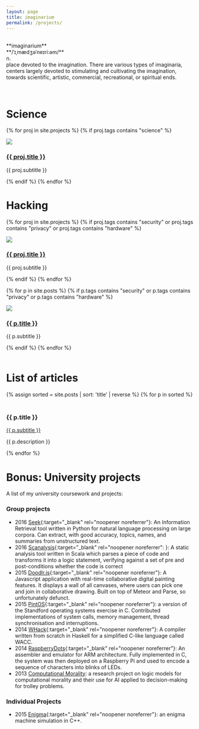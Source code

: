 ```yaml
---
layout: page
title: imaginarium
permalink: /projects/
---
```


<br/>
**imaginarium**<br/>
**/ˈ&#618;&#716;m&#230;d&#658;&#601;&#712;ne&#618;ri:&#601;m/**<br/>
n.<br/>
place devoted to the imagination. There are various types of imaginaria, centers largely devoted to stimulating and cultivating the imagination, towards scientific, artistic, commercial, recreational, or spiritual ends.
<br/>
<br/>
<br/>


# Science
{% for proj in site.projects %}
{% if proj.tags contains "science" %}
<div class="col-1-of-3">
<img src="{{ proj.img }}">
<h3><a href="{{ proj.permalink }}">{{ proj.title }}</a></h3>
<p>{{ proj.subtitle }}</p>
</div>
{% endif %}
{% endfor %}

# Hacking
{% for proj in site.projects %}
{% if proj.tags contains "security" or proj.tags contains "privacy" or proj.tags contains "hardware" %}
<div class="col-1-of-3">
<img src="{{ proj.img }}">
<h3><a href="{{ proj.permalink }}">{{ proj.title }}</a></h3>
<p>{{ proj.subtitle }}</p>
</div>
{% endif %}
{% endfor %}

{% for p in site.posts %}
{% if p.tags contains "security" or p.tags contains "privacy" or p.tags contains "hardware" %}
<div class="col-1-of-3">
<img src="{{ p.img }}">
<h3><a href="{{ p.permalink }}">{{ p.title }}</a></h3>
<p>{{ p.subtitle }}</p>
</div>
{% endif %}
{% endfor %}

<br/>
<br/>


# List of articles

{% assign sorted = site.posts | sort: 'title' | reverse %}
{% for p in sorted %}
<h3 style="{{ p.hidetitle }}"><br/><a>{{ p.title }}</a></h3>
<p><a href="{{ p.url }}" target="_blank">{{ p.subtitle }}</a><br/></p>
<p>{{ p.description }}</p>
{% endfor %}
<br/>


# Bonus: University projects
A list of my university coursework and projects:
### Group projects
- 2016 [Seek](https://github.com/mearlboro/seek-legacy){:target="_blank" rel="noopener noreferrer"}: An Information Retrieval tool written in Python for natural language processing on large corpora. Can extract, with good accuracy, topics, names, and summaries from unstructured text.
- 2016 [Scanalysis](https://github.com/mearlboro/srtool){:target="_blank" rel="noopener noreferrer": }: A static analysis tool written in Scala which parses a piece of code and transforms it into a logic statement, verifying against a set of pre and post-conditions whether the code is correct
- 2015 [Doodlr.js](https://github.com/mearlboro/doodlr.js){:target="_blank" rel="noopener noreferrer"}: A Javascript application with real-time collaborative digital painting features. It displays a wall of all canvases, where users can pick one and join in collaborative drawing. Built on top of Meteor and Parse, so unfortunately defunct.
- 2015 [PintOS](https://web.stanford.edu/class/cs140/projects/pintos/pintos_1.html){:target="_blank" rel="noopener noreferrer"}: a version of the Standford operating systems exercise in C. Contributed implementations of system calls, memory management, thread synchronisation and interruptions.
- 2014 [WHack](https://github.com/mearlboro/whack){:target="_blank" rel="noopener noreferrer"}: A compiler written from scratch in Haskell for a simplified C-like language called WACC.
- 2014 [RaspberryDots](https://github.com/mearlboro/ARM11){:target="_blank" rel="noopener noreferrer"}: An assembler and emulator for ARM architecture. Fully implemented in C, the system was then deployed on a Raspberry Pi and used to encode a sequence of characters into blinks of LEDs.
- 2013 [Computational Morality](): a research project on logic models for computational morality and their use for AI applied to decision-making for trolley problems.

### Individual Projects
- 2015 [Enigma](https://github.com/mearlboro/enigma){:target="_blank" rel="noopener noreferrer"}: an enigma machine simulation in C++.

<br/>
<br/>
<br/>
<br/>
